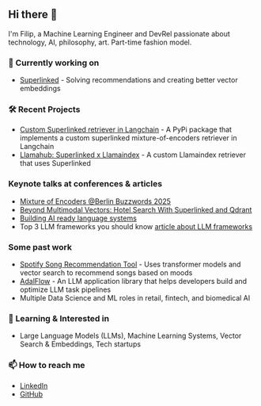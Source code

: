## Hi there 👋 

I'm Filip, a Machine Learning Engineer and DevRel passionate about technology, AI, philosophy, art. Part-time fashion model.

### 🔭 Currently working on
- [Superlinked](https://github.com/superlinked/superlinked) - Solving recommendations and creating better vector embeddings

### 🛠️ Recent Projects
- [Custom Superlinked retriever in Langchain](https://github.com/superlinked/langchain-superlinked) - A PyPi package that implements a custom superlinked mixture-of-encoders retriever in Langchain
- [Llamahub: Superlinked x Llamaindex](https://llamahub.ai/l/retrievers/llama-index-retrievers-superlinked?from=) - A custom Llamaindex retriever that uses Superlinked

### Keynote talks at conferences & articles
- [Mixture of Encoders @Berlin Buzzwords 2025](https://youtu.be/IHtDcEaCJeg?si=HcQ06KciyZcz4D_p)
- [Beyond Multimodal Vectors: Hotel Search With Superlinked and Qdrant](https://qdrant.tech/blog/superlinked-multimodal-search/)
- [Building AI ready language systems](https://youtu.be/2Rbv9D7JfWY?si=hxvjQYVJR83hNScM)
- Top 3 LLM frameworks you should know [article about LLM frameworks](https://blog.dataengineer.io/p/top-3-llm-frameworks-that-you-should)

### Some past work
- [Spotify Song Recommendation Tool](https://youtu.be/WIBtZa7mcCs?si=PVw64RDT6GVIkmps) - Uses transformer models and vector search to recommend songs based on moods
- [AdalFlow](https://github.com/SylphAI-Inc/AdalFlow) - An LLM application library that helps developers build and optimize LLM task pipelines
- Multiple Data Science and ML roles in retail, fintech, and biomedical AI

### 🌱 Learning & Interested in
- Large Language Models (LLMs), Machine Learning Systems, Vector Search & Embeddings, Tech startups

### 📫 How to reach me
- [LinkedIn](https://www.linkedin.com/in/filipmakraduli/)
- [GitHub](https://github.com/fm1320)
